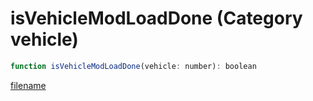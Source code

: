 # isVehicleModLoadDone (Category vehicle)

```js
function isVehicleModLoadDone(vehicle: number): boolean
```

[filename](isVehicleModLoadDone_m.md ':include')